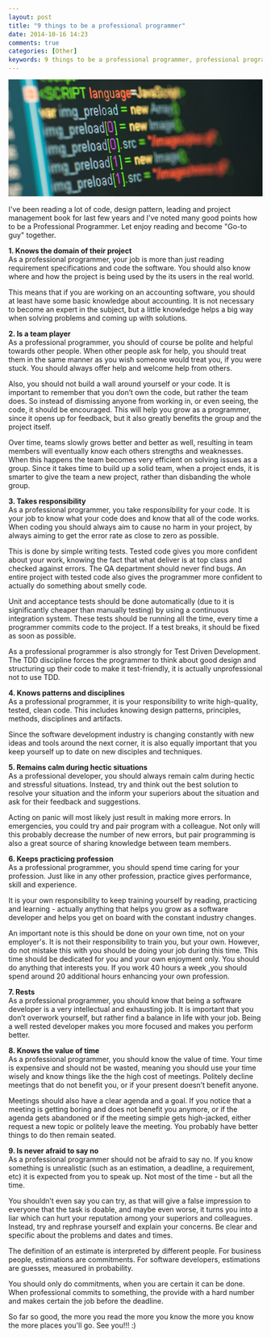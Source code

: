 ```yaml
---
layout: post
title: "9 things to be a professional programmer"
date: 2014-10-16 14:23
comments: true
categories: [Other]
keywords: 9 things to be a professional programmer, professional programmer
---
```


<p>
  <img src="/images/professional_programmer.jpg" width="550" alt="Professional Programmer" />
</p>

<p>
  I've been reading a lot of code, design pattern, leading and project management book for last few years and I've noted many good points how to be a Professional Programmer. Let enjoy reading and become "Go-to guy" together.
</p>

<p>
  <strong>1. Knows the domain of their project</strong><br/>
  As a professional programmer, your job is more than just reading requirement specifications and code the software. You should also know where and how the project is being used by the its users in the real world.
</p>

<p>
  This means that if you are working on an accounting software, you should at least have some basic knowledge about accounting. It is not necessary to become an expert in the subject, but a little knowledge helps a big way when solving problems and coming up with solutions.
</p>

<p>
   <strong>2. Is a team player</strong><br/>
   As a professional programmer, you should of course be polite and helpful towards other people. When other people ask for help, you should treat them in the same manner as you wish someone would treat you, if you were stuck. You should always offer help and welcome help from others.
</p>

<p>
  Also, you should not build a wall around yourself or your code. It is important to remember that you don’t own the code, but rather the team does. So instead of dismissing anyone from working in, or even seeing, the code, it should be encouraged. This will help you grow as a programmer, since it opens up for feedback, but it also greatly benefits the group and the project itself.
</p>

<p>
  Over time, teams slowly grows better and better as well, resulting in team members will eventually know each others strengths and weaknesses. When this happens the team becomes very efficient on solving issues as a group. Since it takes time to build up a solid team, when a project ends, it is smarter to give the team a new project, rather than disbanding the whole group.
</p>

<p>
  <strong>3. Takes responsibility</strong><br/>
  As a professional programmer, you take responsibility for your code. It is your job to know what your code does and know that all of the code works. When coding you should always aim to cause no harm in your project, by always aiming to get the error rate as close to zero as possible.
</p>

<p>
  This is done by simple writing tests. Tested code gives you more confident about your work, knowing the fact that what deliver is at top class and checked against errors. The QA department should never find bugs. An entire project with tested code also gives the programmer more confident to actually do something about smelly code.
</p>

<p>
  Unit and acceptance tests should be done automatically (due to it is significantly cheaper than manually testing) by using a continuous integration system. These tests should be running all the time, every time a programmer commits code to the project. If a test breaks, it should be fixed as soon as possible.
</p>

<p>
  As a professional programmer is also strongly for Test Driven Development. The TDD discipline forces the programmer to think about good design and structuring up their code to make it test-friendly, it is actually unprofessional not to use TDD.
</p>

<p>
  <strong>4. Knows patterns and disciplines</strong><br/>
  As a professional programmer, it is your responsibility to write high-quality, tested, clean code. This includes knowing design patterns, principles, methods, disciplines and artifacts.
</p>

<p>
  Since the software development industry is changing constantly with new ideas and tools around the next corner, it is also equally important that you keep yourself up to date on new disciples and techniques.
</p>

<p>
  <strong>5. Remains calm during hectic situations</strong><br/>
  As a professional developer, you should always remain calm during hectic and stressful situations. Instead, try and think out the best solution to resolve your situation and the inform your superiors about the situation and ask for their feedback and suggestions.
</p>

<p>
  Acting on panic will most likely just result in making more errors. In emergencies, you could try and pair program with a colleague. Not only will this probably decrease the number of new errors, but pair programming is also a great source of sharing knowledge between team members.
</p>

<p>
  <strong>6. Keeps practicing profession</strong><br/>
  As a professional programmer, you should spend time caring for your profession. Just like in any other profession, practice gives performance, skill and experience.
</p>

<p>
  It is your own responsibility to keep training yourself by reading, practicing and learning - actually anything that helps you grow as a software developer and helps you get on board with the constant industry changes.
</p>

<p>
  An important note is this should be done on your own time, not on your employer's. It is not their responsibility to train you, but your own. However, do not mistake this with you should be doing your job during this time. This time should be dedicated for you and your own enjoyment only. You should do anything that interests you. If you work 40 hours a week ,you should spend around 20 additional hours enhancing your own profession.
</p>

<p>
  <strong>7. Rests</strong><br/>
  As a professional programmer, you should know that being a software developer is a very intellectual and exhausting job. It is important that you don’t overwork yourself, but rather find a balance in life with your job. Being a well rested developer makes you more focused and makes you perform better.
</p>

<p>
  <strong>8. Knows the value of time</strong><br/>
  As a professional programmer, you should know the value of time. Your time is expensive and should not be wasted, meaning you should use your time wisely and know things like the the high cost of meetings. Politely decline meetings that do not benefit you, or if your present doesn’t benefit anyone.
</p>

<p>
  Meetings should also have a clear agenda and a goal. If you notice that a meeting is getting boring and does not benefit you anymore, or if the agenda gets abandoned or if the meeting simple gets high-jacked, either request a new topic or politely leave the meeting. You probably have better things to do then remain seated.
</p>

<p>
  <strong>9. Is never afraid to say no</strong><br/>
  As a professional programmer should not be afraid to say no. If you know something is unrealistic (such as an estimation, a deadline, a requirement, etc) it is expected from you to speak up. Not most of the time - but all the time.
</p>

<p>
  You shouldn’t even say you can try, as that will give a false impression to everyone that the task is doable, and maybe even worse, it turns you into a liar which can hurt your reputation among your superiors and colleagues. Instead, try and rephrase yourself and explain your concerns. Be clear and specific about the problems and dates and times.
</p>

<p>
  The definition of an estimate is interpreted by different people. For business people, estimations are commitments. For software developers, estimations are guesses, measured in probability.
</p>

<p>
  You should only do commitments, when you are certain it can be done. When professional commits to something, the provide with a hard number and makes certain the job before the deadline.
</p>

<p>
  So far so good, the more you read the more you know the more you know the more places you'll go. See you!!! :)
</p>